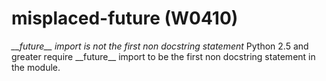 # misplaced-future (W0410)
*\_\_future\_\_ import is not the first non docstring statement* Python
2.5 and greater require \_\_future\_\_ import to be the first non
docstring statement in the module.
